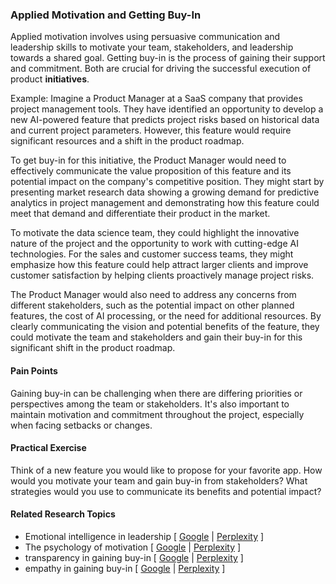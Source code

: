 ### Applied Motivation and Getting Buy-In

Applied motivation involves using persuasive communication and leadership skills to motivate your team, stakeholders, and leadership towards a shared goal. Getting buy-in is the process of gaining their support and commitment. Both are crucial for driving the successful execution of product **initiatives**.

Example: Imagine a Product Manager at a SaaS company that provides project management tools. They have identified an opportunity to develop a new AI-powered feature that predicts project risks based on historical data and current project parameters. However, this feature would require significant resources and a shift in the product roadmap.

To get buy-in for this initiative, the Product Manager would need to effectively communicate the value proposition of this feature and its potential impact on the company's competitive position. They might start by presenting market research data showing a growing demand for predictive analytics in project management and demonstrating how this feature could meet that demand and differentiate their product in the market.

To motivate the data science team, they could highlight the innovative nature of the project and the opportunity to work with cutting-edge AI technologies. For the sales and customer success teams, they might emphasize how this feature could help attract larger clients and improve customer satisfaction by helping clients proactively manage project risks.

The Product Manager would also need to address any concerns from different stakeholders, such as the potential impact on other planned features, the cost of AI processing, or the need for additional resources. By clearly communicating the vision and potential benefits of the feature, they could motivate the team and stakeholders and gain their buy-in for this significant shift in the product roadmap.

#### Pain Points

Gaining buy-in can be challenging when there are differing priorities or perspectives among the team or stakeholders. It's also important to maintain motivation and commitment throughout the project, especially when facing setbacks or changes.

#### Practical Exercise

Think of a new feature you would like to propose for your favorite app. How would you motivate your team and gain buy-in from stakeholders? What strategies would you use to communicate its benefits and potential impact?

#### Related Research Topics

- Emotional intelligence in leadership [ [Google](https://www.google.com/search?q=Emotional%20intelligence%20in%20leadership%20in%20product%20management) | [Perplexity](https://www.perplexity.ai/?q=Emotional%20intelligence%20in%20leadership%20in%20product%20management) ]
- The psychology of motivation [ [Google](https://www.google.com/search?q=The%20psychology%20of%20motivation%20in%20product%20management) | [Perplexity](https://www.perplexity.ai/?q=The%20psychology%20of%20motivation%20in%20product%20management) ]
- transparency in gaining buy-in [ [Google](https://www.google.com/search?q=transparency%20in%20gaining%20buy-in%20in%20product%20management) | [Perplexity](https://www.perplexity.ai/?q=transparency%20in%20gaining%20buy-in%20in%20product%20management) ]
- empathy in gaining buy-in [ [Google](https://www.google.com/search?q=empathy%20in%20gaining%20buy-in%20in%20product%20management) | [Perplexity](https://www.perplexity.ai/?q=empathy%20in%20gaining%20buy-in%20in%20product%20management) ]


